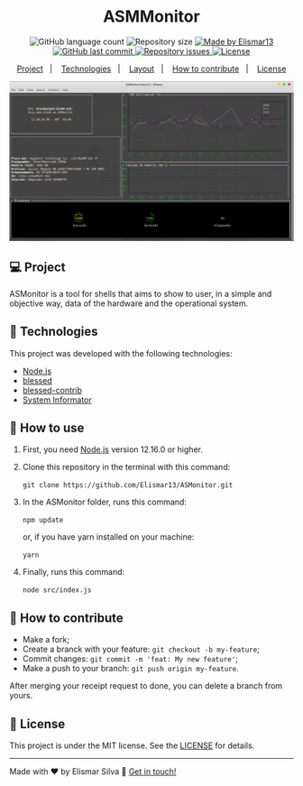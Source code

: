 <h1 align="center">
    ASMMonitor
</h1>

<p align="center">
  <img alt="GitHub language count" src="https://img.shields.io/github/languages/count/Elismar13/ASMonitor?color=%2304D361">

  <img alt="Repository size" src="https://img.shields.io/github/repo-size/Elismar13/ASMonitor">
	
  <a href="https://www.linkedin.com/in/danielobara/">
    <img alt="Made by Elismar13" src="https://img.shields.io/badge/made%20by-Elismar13-%2304D361">
  </a>

  <a href="https://github.com/DanielObara/SemanaOmnistack11/commits/master">
    <img alt="GitHub last commit" src="https://img.shields.io/github/last-commit/Elismar13/ASMonitor">
  </a>

  <a href="https://github.com/DanielObara/SemanaOmnistack11/issues">
    <img alt="Repository issues" src="https://img.shields.io/github/issues/Elismar13/ASMonitor">
  </a>
<a aria-label="In progress" href="">
  <img alt="License" src="https://img.shields.io/badge/license-MIT-brightgreen">
</p>

<p align="center">
  <a href="#-project">Project</a>&nbsp;&nbsp;&nbsp;|&nbsp;&nbsp;&nbsp;
  <a href="#rocket-Technologies">Technologies</a>&nbsp;&nbsp;&nbsp;|&nbsp;&nbsp;&nbsp;
  <a href="#-layout">Layout</a>&nbsp;&nbsp;&nbsp;|&nbsp;&nbsp;&nbsp;
  <a href="#-how-to-contribute">How to contribute</a>&nbsp;&nbsp;&nbsp;|&nbsp;&nbsp;&nbsp;
  <a href="#memo-license">License</a>
</p>

<p aligh="center">
	<img src=".github/running.png" >
</p>

## 💻 Project

ASMonitor is a tool for shells that aims to show to user, in a simple and objective way, data of the hardware and the operational system.

## :rocket: Technologies

This project was developed with the following technologies:

- [Node.js](https://nodejs.org/en/) 
- [blessed](https://github.com/chjj/blessed#style)
- [blessed-contrib](https://github.com/yaronn/blessed-contrib)
- [System Informator](https://systeminformation.io/cpu.html)

## :wrench: How to use

1. First, you need [Node.js](https://nodejs.org/en/) version 12.16.0 or higher. 
2. Clone this repository in the terminal with this command:

	`git clone https://github.com/Elismar13/ASMonitor.git`

3. In the ASMonitor folder, runs this command:

	`npm update` 
	
	or, if you have yarn installed on your machine:
	
	`yarn`
	
4. Finally, runs this command:

	`node src/index.js`


## 🤔 How to contribute

- Make a fork;
- Create a branck with your feature: `git checkout -b my-feature`;
- Commit changes: `git commit -m 'feat: My new feature'`;
- Make a push to your branch: `git push origin my-feature`.

After merging your receipt request to done, you can delete a branch from yours.

## :memo: License

This project is under the MIT license. See the [LICENSE](LICENSE.md) for details.

---

Made with ♥ by Elismar Silva :wave: [Get in touch!](https://www.linkedin.com/in/elismar-silva-644272191/)
